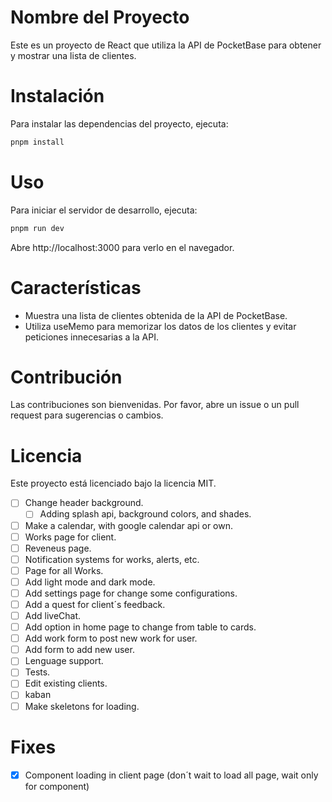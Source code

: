 # Nombre del Proyecto

Este es un proyecto de React que utiliza la API de PocketBase para obtener y mostrar una lista de clientes.

# Instalación

Para instalar las dependencias del proyecto, ejecuta:

```bash
pnpm install
```

# Uso

Para iniciar el servidor de desarrollo, ejecuta:

```bash
pnpm run dev
```

Abre http://localhost:3000 para verlo en el navegador.

# Características

- Muestra una lista de clientes obtenida de la API de PocketBase.
- Utiliza useMemo para memorizar los datos de los clientes y evitar peticiones innecesarias a la API.

# Contribución

Las contribuciones son bienvenidas. Por favor, abre un issue o un pull request para sugerencias o cambios.

# Licencia

Este proyecto está licenciado bajo la licencia MIT.

- [ ] Change header background.
  - [ ] Adding splash api, background colors, and shades.
- [ ] Make a calendar, with google calendar api or own.
- [ ] Works page for client.
- [ ] Reveneus page.
- [ ] Notification systems for works, alerts, etc.
- [ ] Page for all Works.
- [ ] Add light mode and dark mode.
- [ ] Add settings page for change some configurations.
- [ ] Add a quest for client´s feedback.
- [ ] Add liveChat.
- [ ] Add option in home page to change from table to cards.
- [ ] Add work form to post new work for user.
- [ ] Add form to add new user.
- [ ] Lenguage support.
- [ ] Tests.
- [ ] Edit existing clients.
- [ ] kaban
- [ ] Make skeletons for loading.

# Fixes

- [x] Component loading in client page (don´t wait to load all page, wait only for component)
